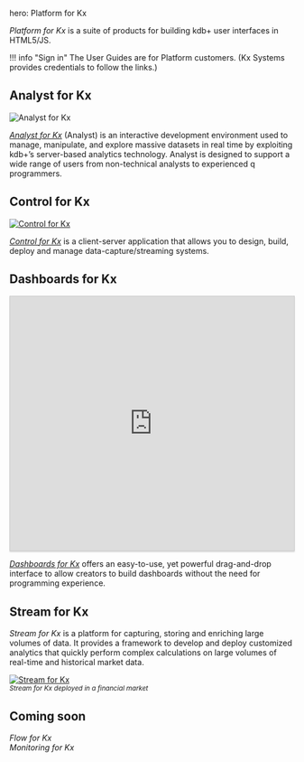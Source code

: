 hero: Platform for Kx

_Platform for Kx_ is a suite of products for building kdb+ user interfaces in HTML5/JS.

!!! info "Sign in"
    The User Guides are for Platform customers. 
    (Kx Systems provides credentials to follow the links.) 


## Analyst for Kx

![Analyst for Kx](/img/analyst.png)

[_Analyst for Kx_](http://code.kx.com/platform/analyst)
(Analyst) is an interactive development environment used to manage, manipulate, and explore massive datasets in real time by exploiting kdb+’s server-based analytics technology. Analyst is designed to support a wide range of users from non-technical analysts to experienced q programmers.


## Control for Kx

[![Control for Kx](/img/controlkx.png)](/img/controlkx.png "Click to expand")

[_Control for Kx_](https://code.kx.com/platform/control/) is a client-server application that allows you to design, build, deploy and manage data-capture/streaming systems.


## Dashboards for Kx

<iframe src="https://player.vimeo.com/video/135580263" style="border: 1px solid #ccc; box-shadow: 0 2px 2px rgba(0,0,0,.14); height: 450px; width: 100%;"webkitallowfullscreen mozallowfullscreen allowfullscreen></iframe>

[_Dashboards for Kx_](http://code.kx.com/platform/dashboards)
offers an easy-to-use, yet powerful drag-and-drop interface to allow creators to build dashboards without the need for programming experience. 


## Stream for Kx

_Stream for Kx_ is a platform for capturing, storing and enriching large volumes of data. It provides a framework to develop and deploy customized analytics that quickly perform complex calculations on large volumes of real-time and historical market data.

[![Stream for Kx](/img/stream.png)](/img/stream.png "Click to expand")  
<small>_Stream for Kx deployed in a financial market_</small>


## Coming soon

_Flow for Kx_  
_Monitoring for Kx_  






